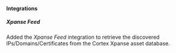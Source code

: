 #### Integrations

##### Xpanse Feed

Added the *Xpanse Feed* integration to retrieve the discovered IPs/Domains/Certificates from the Cortex Xpanse asset database.
